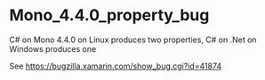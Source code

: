 # Mono_4.4.0_property_bug
C# on Mono 4.4.0 on Linux produces two properties, C# on .Net on Windows produces one

See https://bugzilla.xamarin.com/show_bug.cgi?id=41874

